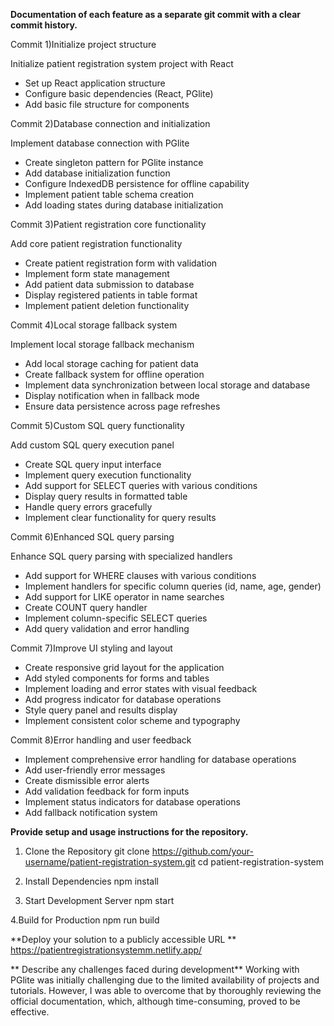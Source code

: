 
**Documentation of  each feature as a separate git commit with a clear commit history.**


Commit 1)Initialize project structure


Initialize patient registration system project with React

- Set up React application structure
- Configure basic dependencies (React, PGlite)
- Add basic file structure for components
  
Commit 2)Database connection and initialization


Implement database connection with PGlite

- Create singleton pattern for PGlite instance
- Add database initialization function
- Configure IndexedDB persistence for offline capability
- Implement patient table schema creation
- Add loading states during database initialization

  
Commit 3)Patient registration core functionality


Add core patient registration functionality

- Create patient registration form with validation
- Implement form state management
- Add patient data submission to database
- Display registered patients in table format
- Implement patient deletion functionality

 
Commit 4)Local storage fallback system


Implement local storage fallback mechanism

- Add local storage caching for patient data
- Create fallback system for offline operation
- Implement data synchronization between local storage and database
- Display notification when in fallback mode
- Ensure data persistence across page refreshes


Commit 5)Custom SQL query functionality

Add custom SQL query execution panel

- Create SQL query input interface
- Implement query execution functionality
- Add support for SELECT queries with various conditions
- Display query results in formatted table
- Handle query errors gracefully
- Implement clear functionality for query results


Commit 6)Enhanced SQL query parsing

Enhance SQL query parsing with specialized handlers

- Add support for WHERE clauses with various conditions
- Implement handlers for specific column queries (id, name, age, gender)
- Add support for LIKE operator in name searches
- Create COUNT query handler
- Implement column-specific SELECT queries
- Add query validation and error handling


Commit 7)Improve UI styling and layout

- Create responsive grid layout for the application
- Add styled components for forms and tables
- Implement loading and error states with visual feedback
- Add progress indicator for database operations
- Style query panel and results display
- Implement consistent color scheme and typography
 
Commit 8)Error handling and user feedback


- Implement comprehensive error handling for database operations
- Add user-friendly error messages
- Create dismissible error alerts
- Add validation feedback for form inputs
- Implement status indicators for database operations
- Add fallback notification system


**Provide setup and usage instructions for the repository.**
1. Clone the Repository
git clone https://github.com/your-username/patient-registration-system.git
cd patient-registration-system

2. Install Dependencies
npm install

3. Start Development Server
npm start

4.Build for Production
 npm run build

 **Deploy your solution to a publicly accessible URL **
 https://patientregistrationsystemm.netlify.app/

** Describe any challenges faced during development**
Working with PGlite was initially challenging due to the limited availability of projects and tutorials. 
However, I was able to overcome that by thoroughly reviewing the official documentation, which, although time-consuming, proved to be effective.
